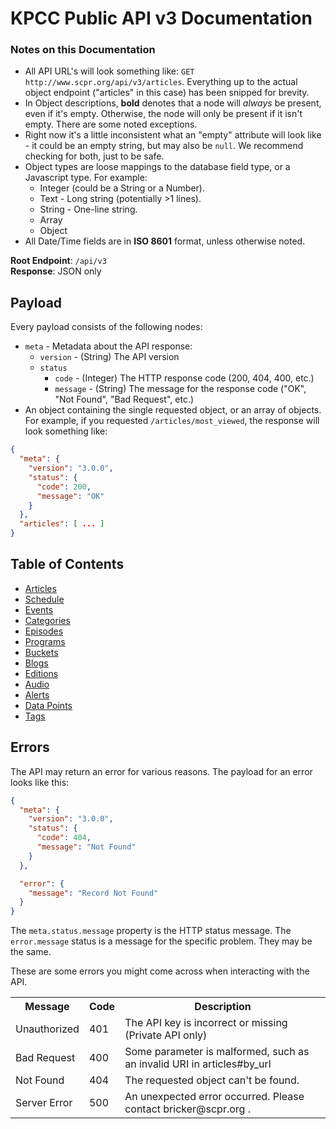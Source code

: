 # KPCC Public API v3 Documentation

### Notes on this Documentation ###
* All API URL's will look something like: `GET http://www.scpr.org/api/v3/articles`. Everything up to the actual object endpoint ("articles" in this case) has been snipped for brevity.
* In Object descriptions, **bold** denotes that a node will *always* be present, even if it's empty. Otherwise, the node will only be present if it isn't empty. There are some noted exceptions.
* Right now it's a little inconsistent what an "empty" attribute will look like - it could be an empty string, but may also be `null`. We recommend checking for both, just to be safe.
* Object types are loose mappings to the database field type, or a Javascript type. For example:
    * Integer (could be a String or a Number).
    * Text - Long string (potentially >1 lines).
    * String - One-line string.
    * Array
    * Object
* All Date/Time fields are in **ISO 8601** format, unless otherwise noted.

**Root Endpoint**: `/api/v3`  
**Response**: JSON only



## Payload ##
Every payload consists of the following nodes:
* `meta` - Metadata about the API response:
  * `version` - (String) The API version
  * `status`
    * `code` - (Integer) The HTTP response code (200, 404, 400, etc.)
    * `message` - (String) The message for the response code ("OK", "Not Found", "Bad Request", etc.)
* An object containing the single requested object, or an array of objects.
For example, if you requested `/articles/most_viewed`, the response will look
something like:

```json
{
  "meta": {
    "version": "3.0.0",
    "status": {
      "code": 200,
      "message": "OK"
    }
  },
  "articles": [ ... ]
}
```



## Table of Contents ##
* [Articles](endpoints/articles.md#articles)
* [Schedule](endpoints/schedule.md#schedule)
* [Events](endpoints/events.md#events)
* [Categories](endpoints/categories.md#categories)
* [Episodes](endpoints/episodes.md#episodes)
* [Programs](endpoints/programs.md#programs)
* [Buckets](endpoints/buckets.md#buckets)
* [Blogs](endpoints/blogs.md#blogs)
* [Editions](endpoints/editions.md#editions)
* [Audio](endpoints/audio.md#audio)
* [Alerts](endpoints/alerts.md#alerts)
* [Data Points](endpoints/data_points.md#data_points)
* [Tags](endpoints/tags.md#tags)


## Errors ##
The API may return an error for various reasons. The payload for an error looks like this:

```json
{
  "meta": {
    "version": "3.0.0",
    "status": {
      "code": 404,
      "message": "Not Found"
    }
  },

  "error": {
    "message": "Record Not Found"
  }
}
```

The `meta.status.message` property is the HTTP status message. The `error.message` status is a message for the specific problem. They may be the same.

These are some errors you might come across when interacting with the API.

<table>
  <tr>
    <th>Message</th>
    <th>Code</th>
    <th>Description</th>
  </tr>
  <tr>
    <td>Unauthorized</td>
    <td>401</td>
    <td>The API key is incorrect or missing (Private API only)</td>
  </tr>
  <tr>
    <td>Bad Request</td>
    <td>400</td>
    <td>Some parameter is malformed, such as an invalid URI in articles#by_url</td>
  </tr>
  <tr>
    <td>Not Found</td>
    <td>404</td>
    <td>The requested object can't be found.</td>
  </tr>
  <tr>
    <td>Server Error</td>
    <td>500</td>
    <td>An unexpected error occurred. Please contact bricker@scpr.org .</td>
  </tr>
</table>
